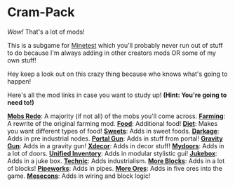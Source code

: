 # Cram-Pack

_Wow!_ That's a lot of mods!

This is a subgame for [Minetest](http://www.minetest.net/) which you'll probably never run out of stuff to do because I'm always adding in other creators mods OR some of my own stuff!

Hey keep a look out on this crazy thing because who knows what's going to happen!

Here's all the mod links in case you want to study up! __(Hint: You're going to need to!)__

__[Mobs Redo](https://forum.minetest.net/viewtopic.php?t=9917)__: A majority (if not all) of the mobs you'll come across.
__[Farming](https://forum.minetest.net/viewtopic.php?t=9019)__: A rewrite of the original farming mod.
__[Food](https://forum.minetest.net/viewtopic.php?f=11&t=2960)__: Additional food!
__[Diet](https://forum.minetest.net/viewtopic.php?id=9051)__: Makes you want different types of food!
__[Sweets](https://forum.minetest.net/viewtopic.php?id=9039)__: Adds in sweet foods.
__[Darkage](https://forum.minetest.net/viewtopic.php?f=11&t=3213)__: Adds in pre industrial nodes.
__[Portal Gun](https://forum.minetest.net/viewtopic.php?f=9&t=12772)__: Adds in stuff from portal!
__[Gravity Gun](https://forum.minetest.net/viewtopic.php?f=9&t=14056)__: Adds in a gravity gun!
__[Xdecor](https://forum.minetest.net/viewtopic.php?f=11&t=12534)__: Adds in decor stuff!
__[Mydoors](https://forum.minetest.net/viewtopic.php?f=11&t=10626)__: Adds in a lot of doors.
__[Unified Inventory](https://forum.minetest.net/viewtopic.php?t=3933)__: Adds in modular stylistic gui!
__[Jukebox](https://forum.minetest.net/viewtopic.php?f=11&t=13505)__: Adds in a juke box.
__[Technic](https://forum.minetest.net/viewtopic.php?f=11&t=2538)__: Adds industrialism.
__[More Blocks](https://forum.minetest.net/viewtopic.php?f=11&t=509)__: Adds in a lot of blocks!
__[Pipeworks](https://forum.minetest.net/viewtopic.php?f=11&t=2155)__: Adds in pipes.
__[More Ores](https://forum.minetest.net/viewtopic.php?id=549)__: Adds in five ores into the game.
__[Mesecons](https://forum.minetest.net/viewtopic.php?f=11&t=628)__: Adds in wiring and block logic!

